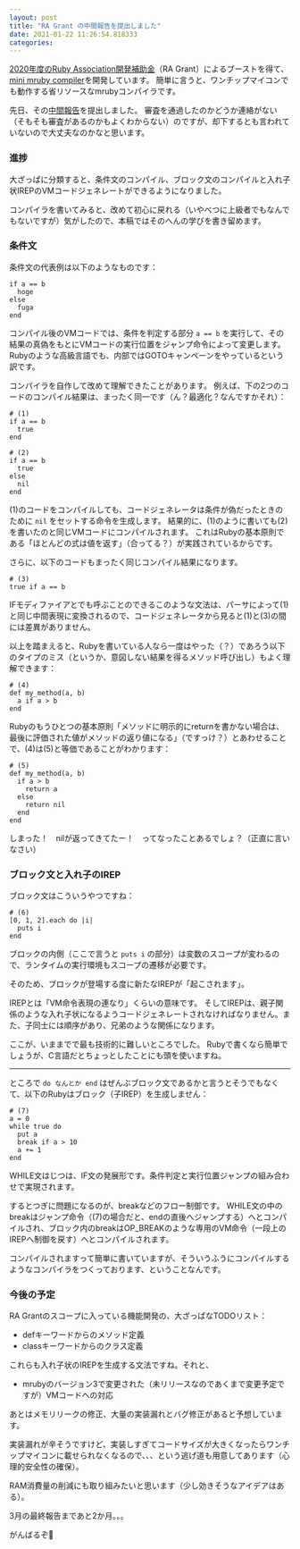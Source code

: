 ```yaml
---
layout: post
title: "RA Grant の中間報告を提出しました"
date: 2021-01-22 11:26:54.818333
categories: 
---
```


[2020年度のRuby Association開発補助金](https://www.ruby.or.jp/ja/news/20201022)（RA Grant）によるブーストを得て、[mini mruby compiler](https://github.com/hasumikin/mmruby)を開発しています。
簡単に言うと、ワンチップマイコンでも動作する省リソースなmrubyコンパイラです。


先日、その[中間報告](https://github.com/hasumikin/mmruby/wiki/Interim-report-of-the-Grant-Program-2020-of-Ruby-Association)を提出しました。
審査を通過したのかどうか連絡がない（そもそも審査があるのかもよくわからない）のですが、却下するとも言われていないので大丈夫なのかなと思います。

### 進捗

大ざっぱに分類すると、条件文のコンパイル、ブロック文のコンパイルと入れ子状IREPのVMコードジェネレートができるようになりました。


コンパイラを書いてみると、改めて初心に戻れる（いやべつに上級者でもなんでもないですが）気がしたので、本稿ではそのへんの学びを書き留めます。

### 条件文

条件文の代表例は以下のようなものです：

```
if a == b
  hoge
else
  fuga
end
```

コンパイル後のVMコードでは、条件を判定する部分 `a == b` を実行して、その結果の真偽をもとにVMコードの実行位置をジャンプ命令によって変更します。
Rubyのような高級言語でも、内部ではGOTOキャンペーンをやっているという訳です。


コンパイラを自作して改めて理解できたことがあります。
例えば、下の2つのコードのコンパイル結果は、まったく同一です（ん？最適化？なんですかそれ）：

```
# (1)
if a == b
  true
end
```

```
# (2)
if a == b
  true
else
  nil
end
```

(1)のコードをコンパイルしても、コードジェネレータは条件が偽だったときのために `nil` をセットする命令を生成します。
結果的に、(1)のように書いても(2)を書いたのと同じVMコードにコンパイルされます。
これはRubyの基本原則である「ほとんどの式は値を返す」（合ってる？）が実践されているからです。


さらに、以下のコードもまったく同じコンパイル結果になります。

```
# (3)
true if a == b
```

IFモディファイアとでも呼ぶことのできるこのような文法は、パーサによって(1)と同じ中間表現に変換されるので、コードジェネレータから見ると(1)と(3)の間には差異がありません。


以上を踏まえると、Rubyを書いている人なら一度はやった（？）であろう以下のタイプのミス（というか、意図しない結果を得るメソッド呼び出し）もよく理解できます：

```
# (4)
def my_method(a, b)
  a if a > b
end
```

Rubyのもうひとつの基本原則「メソッドに明示的にreturnを書かない場合は、最後に評価された値がメソッドの返り値になる」（ですっけ？）とあわせることで、(4)は(5)と等価であることがわかります：

```
# (5)
def my_method(a, b)
  if a > b
    return a
  else
    return nil
  end
end
```

しまった！　nilが返ってきてたー！　ってなったことあるでしょ？（正直に言いなさい）

### ブロック文と入れ子のIREP

ブロック文はこういうやつですね：

```
# (6)
[0, 1, 2].each do |i|
  puts i
end
```

ブロックの内側（ここで言うと `puts i` の部分）は変数のスコープが変わるので、ランタイムの実行環境もスコープの遷移が必要です。

そのため、ブロックが登場する度に新たなIREPが「起こされます」。


IREPとは「VM命令表現の連なり」くらいの意味です。
そしてIREPは、親子関係のような入れ子状になるようコードジェネレートされなければなりません。また、子同士には順序があり、兄弟のような関係になります。

ここが、いままでで最も技術的に難しいところでした。
Rubyで書くなら簡単でしょうが、C言語だとちょっとしたことにも頭を使いますね。

-----

ところで `do なんとか end` はぜんぶブロック文であるかと言うとそうでもなくて、以下のRubyはブロック（子IREP）を生成しません：

```
# (7)
a = 0
while true do
  put a
  break if a > 10
  a += 1
end
```

WHILE文はじつは、IF文の発展形です。条件判定と実行位置ジャンプの組み合わせで実現されます。


するとつぎに問題になるのが、breakなどのフロー制御です。
WHILE文の中のbreakはジャンプ命令（(7)の場合だと、endの直後へジャンプする）へとコンパイルされ、ブロック内のbreakはOP_BREAKのような専用のVM命令（一段上のIREPへ制御を戻す）へとコンパイルされます。

コンパイルされますって簡単に書いていますが、そういうふうにコンパイルするようなコンパイラをつくっております、ということなんです。

### 今後の予定

RA Grantのスコープに入っている機能開発の、大ざっぱなTODOリスト：

- defキーワードからのメソッド定義
- classキーワードからのクラス定義

これらも入れ子状のIREPを生成する文法ですね。それと、

- mrubyのバージョン3で変更された（未リリースなのであくまで変更予定ですが）VMコードへの対応

あとはメモリリークの修正、大量の実装漏れとバグ修正があると予想しています。

実装漏れが辛そうですけど、実装しすぎてコードサイズが大きくなったらワンチップマイコンに載せられなくなるので、、、という逃げ道も用意してあります（心理的安全性の確保）。

RAM消費量の削減にも取り組みたいと思います（少し効きそうなアイデアはある）。


3月の最終報告まであと2か月。。。


がんばるぞ💪




